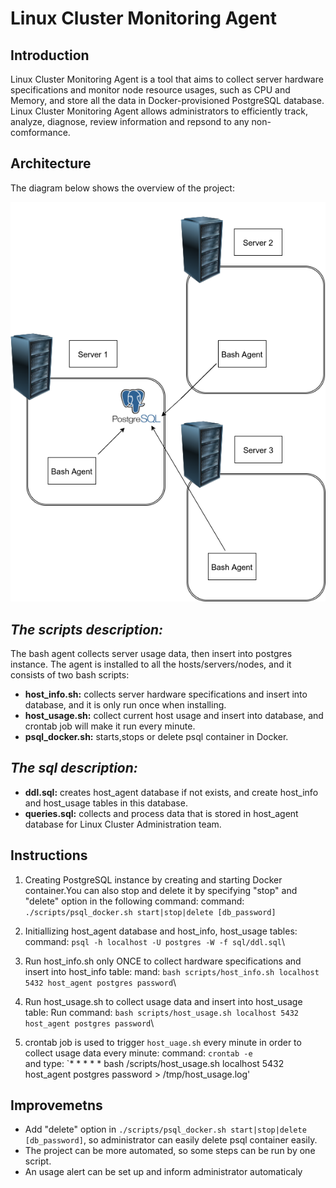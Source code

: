# Linux Cluster Monitoring Agent

## Introduction
Linux Cluster Monitoring Agent is a tool that aims to collect server hardware specifications and monitor node resource usages, such as CPU and Memory, and store all the data in Docker-provisioned PostgreSQL database. Linux Cluster Monitoring Agent allows administrators to efficiently track, analyze, diagnose, review information and repsond to any non-comformance.

## Architecture
The diagram below shows the overview of the project:
  
![image](./asset/diagram.png)

## *The scripts description:*

The bash agent collects server usage data, then insert into postgres instance. The agent is installed to all the hosts/servers/nodes, and it consists of two bash scripts:

+ **host_info.sh:** collects server hardware specifications and insert into database, and it is only run once when installing.
+ **host_usage.sh:** collect current host usage and insert into database, and crontab job will make it run every minute.
+ **psql_docker.sh:** starts,stops or delete psql container in Docker.

## *The sql description:*
 
+ **ddl.sql:** creates host_agent database if not exists, and create host_info and host_usage tables in this database. 
+ **queries.sql:** collects and process data that is stored in host_agent database for Linux Cluster Administration team.
 
 ## Instructions
  1. Creating PostgreSQL instance by creating and starting Docker container.You can also stop and delete it by
     specifying "stop" and "delete" option in  the following command:
     command: `./scripts/psql_docker.sh start|stop|delete [db_password]`
    
  2. Initiallizing host_agent database and host_info, host_usage tables:
     command: `psql -h localhost -U postgres -W -f sql/ddl.sql`\
    
  3. Run host_info.sh only ONCE to collect hardware specifications and insert into host_info table:
     mand: `bash scripts/host_info.sh localhost 5432 host_agent postgres password`\
     
  4. Run host_usage.sh to collect usage data and insert into host_usage table:
     Run command: `bash scripts/host_usage.sh localhost 5432 host_agent postgres password`\
    
  5. crontab job is used to trigger `host_uage.sh` every minute in order to collect usage data every minute:
     command: `crontab -e`\
     and type: `* * * * * bash /scripts/host_usage.sh localhost 5432 host_agent postgres password > /tmp/host_usage.log'
## Improvemetns
+ Add "delete" option in `./scripts/psql_docker.sh start|stop|delete [db_password]`\, so administrator can easily delete psql container easily.
+ The project can be more automated, so some steps can be run by one script.
+ An usage alert can be set up and inform administrator automaticaly 

